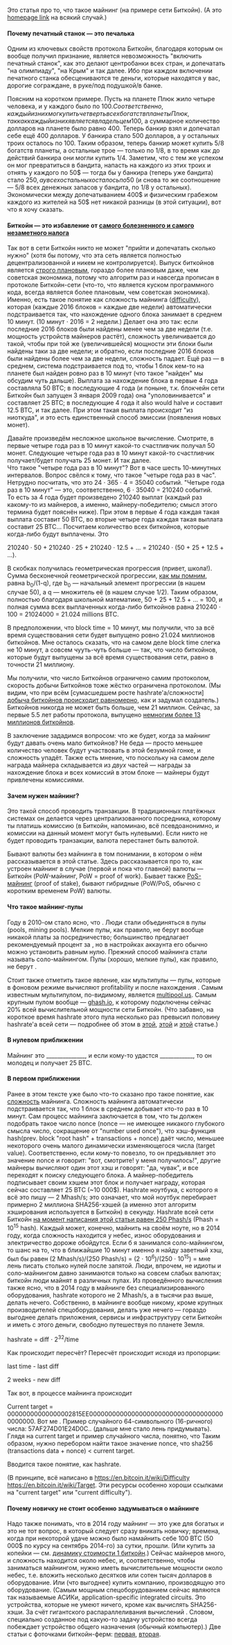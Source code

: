 Это статья про то, что такое майнинг (на примере сети Биткойн). (А это [homepage link](https://github.com/snordenstorm/wiki/wiki/My-Ethereum-Homepage) на всякий случай.)

#### Почему печатный станок — это печалька

Одним из ключевых свойств протокола Биткойн, благодаря которым он вообще получил признание, является невозможность "включить печатный станок", как это делают центробанки всех стран, и допечатать "на олимпиаду", "на Крым" и так далее. Ибо при каждом включении печатного станка обесцениваются те деньги, которые находятся у вас, дорогие сограждане, в руке/под подушкой/в банке. 

Поясним на коротком примере. Пусть на планете Плюк жило четыре человека, и у каждого было по 100$. Соответственно, каждый из них мог купить четверть всех богатств планеты Плюк, так как каждый из них является владельцем 100$, а суммарное количество долларов на планете было равно 400. Теперь банкир взял и допечатал себе ещё 400 долларов. У банкира стало 500 долларов, а у остальных троих осталось по 100. Таким образом, теперь банкир может купить 5/8 богатств планеты, а остальные трое — только по 1/8, в то время как до действий банкира они могли купить 1/4. Заметим, что с тем же успехом он мог превратиться в бандита, напасть на каждого из этих троих и отнять у каждого по 50$ — тогда бы у банкира (теперь уже бандита) стало 250$, а у всех остальных осталось по 50$ (и снова то же соотношение — 5/8 всех денежных запасов у бандита, по 1/8 у остальных). Экономически между допечатыванием 400$ и физическим грабежом каждого из жителей на 50$ нет никакой разницы (в этой ситуации), вот что я хочу сказать.

#### Биткойн — это избавление от [самого болезненного и самого незаметного налога](http://bitnovosti.files.wordpress.com/2014/02/durov-twit.png)

Так вот в сети Биткойн никто не может "прийти и допечатать сколько нужно" (хотя бы потому, что эта сеть является полностью децентрализованной и никем не контролируется). Выпуск биткойнов является [строго плановым](https://en.bitcoin.it/wiki/Controlled_supply#Projected_Bitcoins_Short_Term), гораздо более плановым даже, чем советская экономика, потому что алгоритм раз и навсегда прописан в протоколе Биткойн-сети (что-то, что является куском программного кода, всегда является более плановым, чем советская экономика). Именно, есть такое понятие как сложность майнинга ([difficulty](https://en.bitcoin.it/wiki/Difficulty)), которая (каждые 2016 блоков = каждые две недели) автоматически подстраивается так, что нахождение одного блока занимает в среднем 10 минут. (10 минут ⋅ 2016 = 2 недели.) Делает она это так: если последние 2016 блоков были найдены менее чем за две недели (т.е. мощность устройств майнеров растёт), сложность увеличивается до такой, чтобы при той же (увеличившейся) мощности эти блоки были найдены таки за две недели; и обратно, если последние 2016 блоков были найдены более чем за две недели, сложность падает. Ещё раз — в среднем, система подстраивается под то, чтобы 1 блок кем-то на планете был найден ровно раз в 10 минут (что такое "найден" мы обсудим чуть дальше). Выплата за нахождение блока в первые 4 года составляла 50 BTC; в последующие 4 года (и поныне, т.к. блокчейн сети Биткойн был запущен 3 января 2009 года) она "уполовинивается" и составляет 25 BTC; в последующие 4 года it also would halve и составит 12.5 BTC, и так далее. При этом такая выплата происходит "из ниоткуда", и это есть единственный способ эмиссии (появления новых монет).

Давайте произведём несложное школьное вычисление. Смотрите, в первые четыре года раз в 10 минут какой-то счастливчик получал 50 монет. Следующие четыре года раз в 10 минут какой-то счастливчик получает/будет получать 25 монет. И так далее. <br>
Что такое "четыре года раз в 10 минут"? Вот в часе шесть 10-минутных интервалов. Вопрос свёлся к тому, что такое "четыре года раз в час". Нетрудно посчитать, что это 24 ⋅ 365 ⋅ 4 = 35040 событий. "Четыре года раз в 10 минут" — это, соответственно, 6 ⋅ 35040 = 210240 событий. <br>
То есть за 4 года будет произведено 210240 выплат (каждый раз какому-то из майнеров, а именно, майнеру-победителю; смысл этого термина будет пояснён ниже). При этом в первые 4 года каждая такая выплата составит 50 BTC, во вторые четыре года каждая такая выплата составит 25 BTC... Посчитаем количество всех биткойнов, которые когда-либо будут выплачены. Это 

210240 ⋅ 50 + 210240 ⋅ 25 + 210240 ⋅ 12.5 + ... = 210240 ⋅ (50 + 25 + 12.5 + ...).

В скобках получилась геометрическая прогрессия (привет, школа!). Сумма бесконечной геометрической прогрессии, [как мы помним](https://ru.wikipedia.org/wiki/%D0%93%D0%B5%D0%BE%D0%BC%D0%B5%D1%82%D1%80%D0%B8%D1%87%D0%B5%D1%81%D0%BA%D0%B0%D1%8F_%D0%BF%D1%80%D0%BE%D0%B3%D1%80%D0%B5%D1%81%D1%81%D0%B8%D1%8F#.D0.A1.D0.B2.D0.BE.D0.B9.D1.81.D1.82.D0.B2.D0.B0), равна b<sub>0</sub>/(1-q), где b<sub>0</sub> — начальный элемент прогрессии (в нашем случае 50), а q — множитель её (в нашем случае 1/2). Таким образом, полностью благодаря школьной математике, 50 + 25 + 12.5 + ... = 100, и полная сумма всех выплаченных когда-либо биткойнов равна 210240 ⋅ 100 = 21024000 = 21.024 millions BTC.

В предположении, что block time = 10 минут, мы получили, что за всё время существования сети будет выпущено ровно 21.024 миллионов биткойнов. Мне осталось сказать, что на самом деле block time слегка не 10 минут, а совсем чууть-чуть больше — так, что число биткойнов, которые будут выпущены за всё время существования сети, равно в точности 21 миллиону.

Мы получили, что число Биткойнов ограничено самим протоколом, скорость добычи Биткойнов тоже жёстко ограничена протоколом. (Мы видим, что при всём [сумасшедшем росте hashrate'а/сложности] [добыча биткойнов происходит равномерно](https://blockchain.info/ru/charts/total-bitcoins?timespan=all&showDataPoints=false&daysAverageString=1&show_header=true&scale=0&address=), как и задумал создатель.) Биткойнов никогда не может быть больше, чем 21 миллион. Сейчас, за первые 5.5 лет работы протокола, выпущено [немногим более 13 миллионов биткойнов](http://coinmarketcap.com/). 

В заключение зададимся вопросом: что же будет, когда за майнинг будут давать очень мало биткойнов? Не беда — просто меньшее количество человек будут участвовать в этой безумной гонке, и сложность упадёт. Также есть мнение, что поскольку на самом деле награда майнера складывается из *двух* частей — награды за нахождение блока и всех комиссий в этом блоке — майнеры будут привлечены комиссиями.

#### Зачем нужен майнинг?

Это такой способ проводить транзакции. В традиционных платёжных системах он делается через централизованного посредника, которому ты платишь комиссию (в Биткойн, напоминаю, всё псевдоанонимно, и комиссии на данный момент могут быть нулевыми). Если никто не будет проводить транзакции, валюта перестанет быть валютой.

Бывают валюты без майнинга в том понимании, в котором о нём рассказывается в этой статье. Здесь рассказывается про то, как устроен майнинг в случае (первой и пока что главной) валюты — Биткойн (PoW-майнинг, PoW = proof of work). Бывает также [PoS-майнинг](http://habrahabr.ru/post/207120/) (proof of stake), бывают гибридные (PoW/PoS, обычно с коротким временем PoW) валюты.

#### Что такое майнинг-пулы

Году в 2010-ом стало ясно, что . Люди стали объединяться в пулы (pools, mining pools). Мелкие пулы, как правило, не берут вообще никакой платы за посредничество; большинство предлагает рекомендуемый процент за , но в настройках аккаунта его обычно можно установить равным нулю. Прежний способ майнинга стали называть соло-майнингом. Пулы (хорошо, мелкие пулы), как правило, не берут . 

Стоит также отметить такое явление, как мультипулы — пулы, которые в фоновом режиме вычисляют profitability и после нахождения . Самым известным мультипулом, по-видимому, является [multipool.us](https://www.multipool.us/). Самым крупным пулом вообще — [ghash.io](https://ghash.io/), к которому подключены сейчас 20% всей вычислительной мощности сети Биткойн. (Что забавно, на короткое время hashrate этого пула несколько раз превысил половину hashrate'а всей сети — подробнее об этом в [этой](http://bitnovosti.com/2014/01/19/bitcoin-mainery-i-centralizaciya/), [этой](http://bitnovosti.com/2014/06/20/51-attack-again/) и [этой](http://coinspot.ru/technology/mining/pul-ghash-io-kontroliroval-51-vsej-vychislitelnoj-moshhnosti-seti/) статье.)

#### В нулевом приближении

Майнинг это ______________, и если кому-то удастся ____________, то он молодец и получает 25 BTC.

#### В первом приближении

Ранее в этом тексте уже было что-то сказано про такое понятие, как [сложность](https://en.bitcoin.it/wiki/Difficulty) майнинга. Сложность майнинга автоматически подстраивается так, что 1 блок в среднем добывает кто-то раз в 10 минут. Сам процесс майнинга заключается в том, что ты должен подобрать такое число nonce (nonce — не имеющее никакого глубокого смысла число, сокращение от "number used once"), что хэш-функция hash(prev. block "root hash" + transactions + nonce) даёт число, меньшее некоторого очень малого динамически изменяющегося числа (target value). Соответственно, если кому-то повезло, то он предъявляет это значение nonce и говорит: "вот, смотрите! у меня получилось!", другие майнеры вычисляют один этот хэш и говорят: "да, чувак", и все переходят к поиску следующего блока. А майнер-победитель подписывает своим хэшем этот блок и получает награду, которая сейчас составляет 25 BTC (~10 000$). Hashrate ноутбука, с которого я всё это пишу — 2 Mhash/s; это означает, что мой ноутбук перебирает примерно 2 миллиона SHA256-хэшей (а именно этот алгоритм хэширования используется в Биткойн) в секунду. Hashrate всей сети Биткойн [на момент написания этой статьи равен 250 Phash/s](http://bitinfocharts.com/ru/) (Phash = 10<sup>15</sup> hash). Каждый может, конечно, майнить на своём ноуте, но в 2014 году, когда сложность находится у небес, износ оборудования и электричество дороже обойдутся. Если б я занимался соло-майнингом, то шанс на то, что в ближайшие 10 минут именно я найду заветный хэш, был бы равен (2 Mhash/s)/(250 Phash/s) = (2 ⋅ 10<sup>6</sup>)/(250 ⋅ 10<sup>15</sup>) = мне лень писать столько нулей после запятой. Люди, впрочем, не идиоты и соло-майнингом давно занимаются только на совсем слабых валютах; биткойн люди майнят в различных пулах. Из проведённого вычисления также ясно, что в 2014 году в майнинге без специализированного оборудования, hashrate которого не 2 Mhash/s, а в тысячи раз выше, делать нечего. Собственно, в майнинге вообще никому, кроме крупных производителей спецоборудования, делать уже нечего — гораздо выгоднее делать приложения, сервисы и инфраструктуру сети Биткойн и иметь с этого деньги, свободно путешествуя по планете Земля.

hashrate = diff ⋅ 2<sup>32</sup>/time

Как происходит пересчёт? Пересчёт происходит исходя из пропорции:

last time - last diff

2 weeks - new diff

Так вот, в процессе майнинга происходит 

Current target = 00000000000000002815EE000000000000000000000000000000000000000000. Вот ме  . Пример случайного 64-символьного (16-ричного) числа: 57AF274D01E24D0C.. (дальше мне стало лень придумывать). Глядя на current target и пример случайного числа, понятно, что  Таким образом, нужно перебором найти такое значение nonce, что sha256 (transactions data + nonce) < current target. 

Вводится такое понятие, как hashrate. 

(В принципе, всё написано в
https://en.bitcoin.it/wiki/Difficulty
https://en.bitcoin.it/wiki/Target. Эти ресурсы особенно хороши ссылками на "current target" или "current difficulty").

#### Почему новичку не стоит особенно задумываться о майнинге

Надо также понимать, что в 2014 году майнинг — это уже для богатых и это не тот вопрос, в который следует сразу вникать новичку; времена, когда при некоторой удаче можно было намайнить себе 100 BTC (50 000$ по курсу на сентябрь 2014-го) за сутки, прошли. (Или купить за копейки — см. [динамику стоимости 1 биткойн](https://blockchain.info/ru/charts/market-price?timespan=all&showDataPoints=false&daysAverageString=1&show_header=true&scale=0&address=).) Сейчас майнеров много, и сложность находится около небес, и, соответственно, чтобы заниматься майнингом, нужно иметь вычислительные мощности около небес, т.е. вложить несколько десятков или сотен тысяч долларов в оборудование. Или (что выгоднее) купить компанию, производящую это оборудование. (Самым мощным спецоборудованием сейчас являются так называемые АСИКи, application-specific integrated circuits. Это устройства, которые не умеют ничего, кроме как вычислять SHA256-хэши. За счёт гигантского распараллеливания вычислений  . Словом, специально созданное под какую-то задачу устройство всегда побеждает устройство общего назначения (обычный компьютер).) 
Две статьи с фоточками биткойн-ферм: [первая](http://coinspot.ru/technology/mining/odna-iz-krupnejshih-bitcoin-ferm-iznutri/), [вторая](http://bitnovosti.com/2014/07/14/maining-sklady-zavody/). 